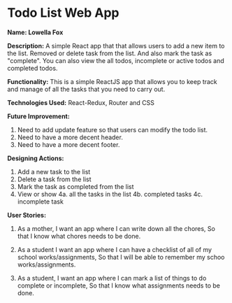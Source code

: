 # Todo List Web App

**Name: Lowella Fox**

**Description:** A simple React app that that allows users to add a new item to the list. Removed or delete task from the list.  And also mark the task as "complete".  You can also view the all todos, incomplete or active todos and completed todos.

**Functionality:** This is a simple ReactJS app that allows you to keep track and manage of all the tasks that you need to carry out.


**Technologies Used:** React-Redux, Router and CSS

**Future Improvement:**
1. Need to add update feature so that users can modify the todo list.
2. Need to have a more decent header.
3. Need to have a more decent footer.


**Designing Actions:**

1. Add a new task to the list
2. Delete a task from the list
3. Mark the task as completed from the list
4. View or show 
      4a. all the tasks in the list
      4b. completed tasks
      4c. incomplete task


**User Stories:**
1.  As a mother, 
    I want an app where I can write down all the chores,
    So that I know what chores needs to be done.

2. As a student
   I want an app where I can have a checklist of all of my school works/assignments,
   So that I will be able to remember my schoo works/assignments.

3. As a student,
   I want an app where I can mark a list of things to do complete or incomplete,
   So that I know what assignments needs to be done.

